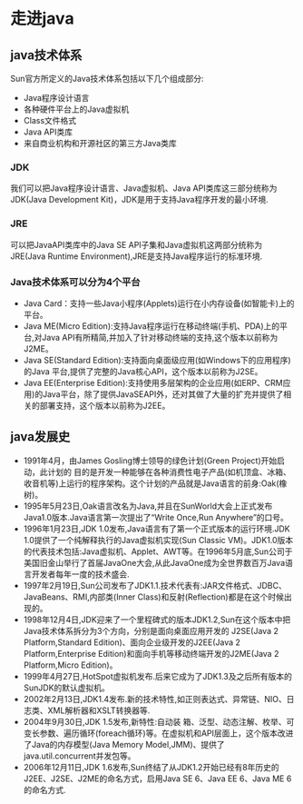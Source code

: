 ﻿# 走进java
## java技术体系
Sun官方所定义的Java技术体系包括以下几个组成部分:
* Java程序设计语言
* 各种硬件平台上的Java虚拟机 
* Class文件格式
* Java API类库
* 来自商业机构和开源社区的第三方Java类库

### JDK
我们可以把Java程序设计语言、Java虚拟机、Java API类库这三部分统称为JDK(Java Development Kit)，JDK是用于支持Java程序开发的最小环境.
### JRE
可以把JavaAPI类库中的Java SE API子集和Java虚拟机这两部分统称为JRE(Java Runtime Environment),JRE是支持Java程序运行的标准环境.

### Java技术体系可以分为4个平台
* Java Card：支持一些Java小程序(Applets)运行在小内存设备(如智能卡)上的平台。
* Java ME(Micro Edition):支持Java程序运行在移动终端(手机、PDA)上的平台,对Java API有所精简,并加入了针对移动终端的支持,这个版本以前称为J2ME。
* Java SE(Standard Edition):支持面向桌面级应用(如Windows下的应用程序)的Java 平台,提供了完整的Java核心API，这个版本以前称为J2SE。 
* Java EE(Enterprise Edition):支持使用多层架构的企业应用(如ERP、CRM应用)的Java平台，除了提供JavaSEAPI外，还对其做了大量的扩充并提供了相关的部署支持，这个版本以前称为J2EE。 
 
## java发展史
* 1991年4月，由James Gosling博士领导的绿色计划(Green Project)开始启动，此计划的 目的是开发一种能够在各种消费性电子产品(如机顶盒、冰箱、收音机等)上运行的程序架构。这个计划的产品就是Java语言的前身:Oak(橡树)。
* 1995年5月23日,Oak语言改名为Java,并且在SunWorld大会上正式发布Java1.0版本.Java语言第一次提出了“Write Once,Run Anywhere”的口号。 
* 1996年1月23日,JDK 1.0发布,Java语言有了第一个正式版本的运行环境.JDK 1.0提供了一个纯解释执行的Java虚拟机实现(Sun Classic VM)。JDK1.0版本的代表技术包括:Java虚拟机、Applet、AWT等。在1996年5月底,Sun公司于美国旧金山举行了首届JavaOne大会,从此JavaOne成为全世界数百万Java语言开发者每年一度的技术盛会.
* 1997年2月19日,Sun公司发布了JDK1.1.技术代表有:JAR文件格式、JDBC、JavaBeans、RMI,内部类(Inner Class)和反射(Reflection)都是在这个时候出现的。
* 1998年12月4日,JDK迎来了一个里程碑式的版本JDK1.2,Sun在这个版本中把Java技术体系拆分为3个方向，分别是面向桌面应用开发的 J2SE(Java 2 Platform,Standard Edition)、面向企业级开发的J2EE(Java 2 Platform,Enterprise Edition)和面向手机等移动终端开发的J2ME(Java 2 Platform,Micro Edition)。
* 1999年4月27日,HotSpot虚拟机发布.后来它成为了JDK1.3及之后所有版本的SunJDK的默认虚拟机。
* 2002年2月13日,JDK1.4发布.新的技术特性,如正则表达式、异常链、NIO、日志类、XML解析器和XSLT转换器等.
* 2004年9月30日,JDK 1.5发布,新特性:自动装
箱、泛型、动态注解、枚举、可变长参数、遍历循环(foreach循环)等。在虚拟机和API层面上，这个版本改进了Java的内存模型(Java Memory Model,JMM)、提供了java.util.concurrent并发包等。
* 2006年12月11日,JDK 1.6发布,Sun终结了从JDK1.2开始已经有8年历史的J2EE、J2SE、J2ME的命名方式，启用Java SE 6、Java EE 6、Java ME 6的命名方式.




